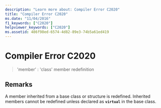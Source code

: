 ```yaml
---
description: "Learn more about: Compiler Error C2020"
title: "Compiler Error C2020"
ms.date: "11/04/2016"
f1_keywords: ["C2020"]
helpviewer_keywords: ["C2020"]
ms.assetid: 486f98ed-6574-4d82-89e3-74b5a61ed419
---
```

# Compiler Error C2020

> 'member' : 'class' member redefinition

## Remarks

A member inherited from a base class or structure is redefined. Inherited members cannot be redefined unless declared as **`virtual`** in the base class.
